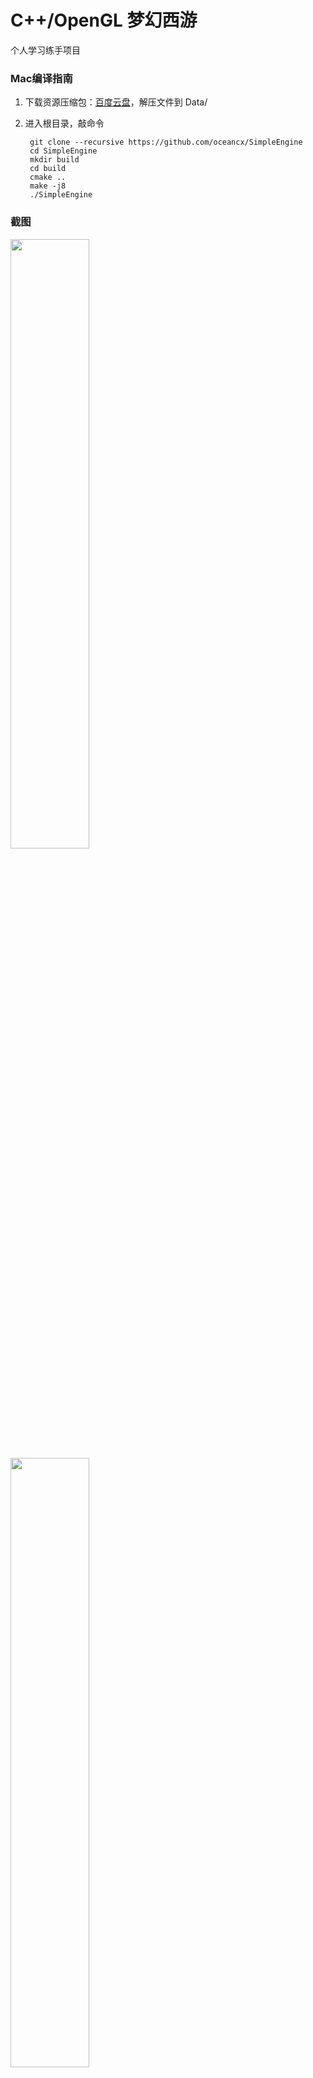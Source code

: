 # C++/OpenGL 梦幻西游

个人学习练手项目

### Mac编译指南

1. 下载资源压缩包：[百度云盘](https://pan.baidu.com/s/1o7Gn0t8)，解压文件到 Data/

2. 进入根目录，敲命令
		
		git clone --recursive https://github.com/oceancx/SimpleEngine
		cd SimpleEngine
		mkdir build
		cd build
		cmake ..
		make -j8
		./SimpleEngine


### 截图

<img src="https://github.com/oceancx/SimpleEngine/blob/develop/ScreenShots/screenshot1.png" width="50%" height="50%">

<img src="https://github.com/oceancx/SimpleEngine/blob/develop/ScreenShots/screenshot2.png" width="50%" height="50%">



# C++/OpenGL Project Intro

 Fantasy Westward Journey, individual learning and training project.

### Mac build

1. download resource zip file ：[baidu pan](https://pan.baidu.com/s/1o7Gn0t8) , and extract to Data/

2. install cmake and git,then :
		
		git clone --recursive https://github.com/oceancx/SimpleEngine
		cd SimpleEngine
		mkdir build
		cd build
		cmake ..
		make -j8
		./SimpleEngine

### ScreenShots

<img src="https://github.com/oceancx/SimpleEngine/blob/develop/ScreenShots/screenshot1.png" width="50%" height="50%">

<img src="https://github.com/oceancx/SimpleEngine/blob/develop/ScreenShots/screenshot2.png" width="50%" height="50%">
